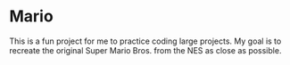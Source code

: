 # Mario

This is a fun project for me to practice coding large projects.
My goal is to recreate the original Super Mario Bros. from the NES as close as possible.
